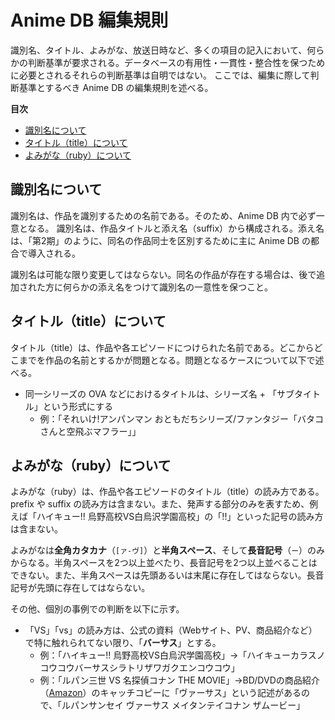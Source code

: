 # Anime DB 編集規則

識別名、タイトル、よみがな、放送日時など、多くの項目の記入において、何らかの判断基準が要求される。データベースの有用性・一貫性・整合性を保つために必要とされるそれらの判断基準は自明ではない。
ここでは、編集に際して判断基準とするべき Anime DB の編集規則を述べる。

**目次**

- [識別名について](#識別名について)
- [タイトル（title）について](#タイトルtitleについて)
- [よみがな（ruby）について](#よみがなrubyについて)

## 識別名について

識別名は、作品を識別するための名前である。そのため、Anime DB 内で必ず一意となる。
識別名は、作品タイトルと添え名（suffix）から構成される。添え名は、「第2期」のように、同名の作品同士を区別するために主に Anime DB の都合で導入される。

識別名は可能な限り変更してはならない。同名の作品が存在する場合は、後で追加された方に何らかの添え名をつけて識別名の一意性を保つこと。

## タイトル（title）について

タイトル（title）は、作品や各エピソードにつけられた名前である。どこからどこまでを作品の名前とするかが問題となる。問題となるケースについて以下で述べる。

- 同一シリーズの OVA などにおけるタイトルは、シリーズ名 + 「サブタイトル」という形式にする
    - 例：「それいけ!アンパンマン おともだちシリーズ/ファンタジー「バタコさんと空飛ぶマフラー」」

## よみがな（ruby）について

よみがな（ruby）は、作品や各エピソードのタイトル（title）の読み方である。prefix や suffix の読み方は含まない。また、発声する部分のみを表すため、例えば「ハイキュー!! 烏野高校VS白烏沢学園高校」の「!!」といった記号の読み方は含まない。

よみがなは**全角カタカナ**（`[ァ-ヴ]`）と**半角スペース**、そして**長音記号**（`ー`）のみからなる。半角スペースを2つ以上並べたり、長音記号を2つ以上並べることはできない。また、半角スペースは先頭あるいは末尾に存在してはならない。長音記号が先頭に存在してはならない。

その他、個別の事例での判断を以下に示す。

- 「VS」「vs」の読み方は、公式の資料（Webサイト、PV、商品紹介など）で特に触れられてない限り、「**バーサス**」とする。
    - 例：「ハイキュー!! 烏野高校VS白烏沢学園高校」→「ハイキューカラスノコウコウバーサスシラトリザワガクエンコウコウ」
    - 例：「ルパン三世 VS 名探偵コナン THE MOVIE」→BD/DVDの商品紹介（[Amazon](https://www.amazon.co.jp/dp/B00J2MZAJS)）のキャッチコピーに「ヴァーサス」という記述があるので、「ルパンサンセイ ヴァーサス メイタンテイコナン ザムービー」
